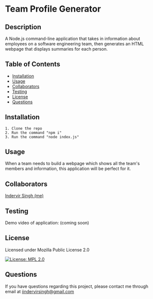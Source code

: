 # Team Profile Generator

## Description
A Node.js command-line application that takes in information about employees on a software engineering team, then generates an HTML webpage that displays summaries for each person.

## Table of Contents
* [Installation](#installation)
* [Usage](#usage)
* [Collaborators](#collaborators)
* [Testing](#testing)
* [License](#license)
* [Questions](#questions)

## Installation
    1. Clone the repo
    2. Run the command "npm i"
    3. Run the command "node index.js"
## Usage
When a team needs to build a webpage which shows all the team's members and information, this application will be perfect for it.

## Collaborators
[Indervir Singh (me)](https://www.github.com/indervirsingh/)

## Testing
Demo video of application: (coming soon)

## License
Licensed under Mozilla Public License 2.0

[![License: MPL 2.0](https://img.shields.io/badge/License-MPL%202.0-brightgreen.svg)](https://opensource.org/licenses/MPL-2.0)

## Questions
If you have questions regarding this project, please contact me through email at iindervirsingh@gmail.com
